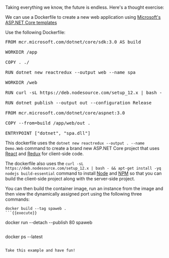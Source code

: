 Taking everything we know, the future is endless. Here's a thought exercise:

We can use a Dockerfile to create a new web application using [Microsoft's ASP.NET Core templates](https://docs.microsoft.com/dotnet/core/tools/dotnet-new)

Use the following Dockerfile:

<pre class="file" data-filename="Dockerfile" data-target="replace">
FROM mcr.microsoft.com/dotnet/core/sdk:3.0 AS build

WORKDIR /app

COPY . ./

RUN dotnet new reactredux --output web --name spa

WORKDIR /web

RUN curl -sL https://deb.nodesource.com/setup_12.x | bash - && apt-get install -yq nodejs build-essential

RUN dotnet publish --output out --configuration Release

FROM mcr.microsoft.com/dotnet/core/aspnet:3.0

COPY --from=build /app/web/out .

ENTRYPOINT ["dotnet", "spa.dll"]
</pre>

This dockerfile uses the ``dotnet new reactredux --output . --name Demo.Web`` command to create a brand new ASP.NET Core project that uses [React](https://facebook.github.io/react/) and [Redux](https://redux.js.org/) for client-side code.

The dockerfile also uses the ``curl -sL https://deb.nodesource.com/setup_12.x | bash - && apt-get install -yq nodejs build-essential`` command to install [Node](https://nodejs.org/) and [NPM](https://www.npmjs.com/) so that you can build the client-side project along with the server-side project.

You can then build the container image, run an instance from the image and then view the dynamically assigned port using the following three commands:

```
docker build --tag spaweb .
```{{execute}}

```
docker run --detach --publish 80 spaweb
```{{execute}}

```
docker ps --latest
```{{execute}}

Take this example and have fun!